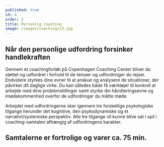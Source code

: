 ```yaml
---
published: true
id: 4
order: 2
title: Personlig coaching
image: /images/coaching/c3.jpg
---
```


## Når den personlige udfordring forsinker handlekraften

Gennem et coachingforløb på Copenhagen Coaching Center bliver du støttet og udfordret i forhold til de temaer og udfordringer du rejser. Endvidere styrkes dine evner til at anskue og analysere de situationer, der påvirker dit daglige virke. Du kan således både få værktøjer til konkret at arbejde med dine problemstillinger samt styrke din håndteringsevne og imødekommenhed overfor de udfordringer du måtte møde. 

Arbejdet med udfordringerne sker igennem tre forskellige psykologiske tilgange herunder det kognitive, den psykodynamiske og et narrativt/systemiske perspektiv. Alle tre tilgange vil kunne blive sat i spil i coaching-samtalen afhængig af udfordringens karakter. 

## Samtalerne er fortrolige og varer ca. 75 min. 